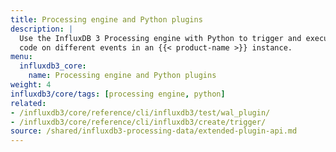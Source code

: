 ```yaml
---
title: Processing engine and Python plugins
description: |
  Use the InfluxDB 3 Processing engine with Python to trigger and execute custom
  code on different events in an {{< product-name >}} instance.
menu:
  influxdb3_core:
    name: Processing engine and Python plugins
weight: 4
influxdb3/core/tags: [processing engine, python]
related:
- /influxdb3/core/reference/cli/influxdb3/test/wal_plugin/ 
- /influxdb3/core/reference/cli/influxdb3/create/trigger/
source: /shared/influxdb3-processing-data/extended-plugin-api.md
---
```


<!-- 
//SOURCE - source: /shared/influxdb3-processing-data/extended-plugin-api.md
-->

